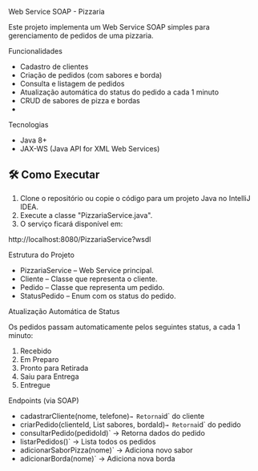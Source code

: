  Web Service SOAP - Pizzaria

Este projeto implementa um Web Service SOAP simples para gerenciamento de pedidos de uma pizzaria.

 Funcionalidades

- Cadastro de clientes
- Criação de pedidos (com sabores e borda)
- Consulta e listagem de pedidos
- Atualização automática do status do pedido a cada 1 minuto
- CRUD de sabores de pizza e bordas
- 
 Tecnologias

- Java 8+
- JAX-WS (Java API for XML Web Services)

## 🛠️ Como Executar

1. Clone o repositório ou copie o código para um projeto Java no IntelliJ IDEA.
2. Execute a classe "PizzariaService.java".
3. O serviço ficará disponível em:

http://localhost:8080/PizzariaService?wsdl


 Estrutura do Projeto

- PizzariaService – Web Service principal.
- Cliente – Classe que representa o cliente.
- Pedido – Classe que representa um pedido.
- StatusPedido – Enum com os status do pedido.

 Atualização Automática de Status

Os pedidos passam automaticamente pelos seguintes status, a cada 1 minuto:

1. Recebido
2. Em Preparo
3. Pronto para Retirada
4. Saiu para Entrega
5. Entregue

 Endpoints (via SOAP)

- cadastrarCliente(nome, telefone)` → Retorna `id` do cliente
- criarPedido(clienteId, List<Integer> sabores, bordaId)` → Retorna `id` do pedido
- consultarPedido(pedidoId)` → Retorna dados do pedido
- listarPedidos()` → Lista todos os pedidos
- adicionarSaborPizza(nome)` → Adiciona novo sabor
- adicionarBorda(nome)` → Adiciona nova borda


